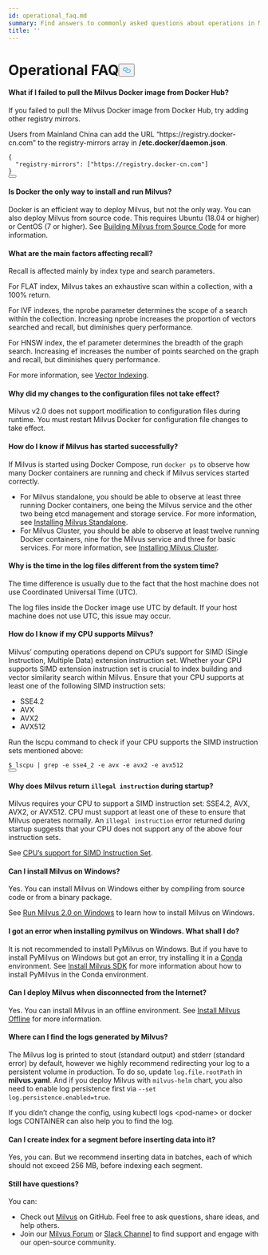```yaml
---
id: operational_faq.md
summary: Find answers to commonly asked questions about operations in Milvus.
title: ''
---
```

<h1 id="Operational-FAQ" class="common-anchor-header">Operational FAQ<button data-href="#Operational-FAQ" class="anchor-icon" translate="no">
      <svg translate="no"
        aria-hidden="true"
        focusable="false"
        height="20"
        version="1.1"
        viewBox="0 0 16 16"
        width="16"
      >
        <path
          fill="#0092E4"
          fill-rule="evenodd"
          d="M4 9h1v1H4c-1.5 0-3-1.69-3-3.5S2.55 3 4 3h4c1.45 0 3 1.69 3 3.5 0 1.41-.91 2.72-2 3.25V8.59c.58-.45 1-1.27 1-2.09C10 5.22 8.98 4 8 4H4c-.98 0-2 1.22-2 2.5S3 9 4 9zm9-3h-1v1h1c1 0 2 1.22 2 2.5S13.98 12 13 12H9c-.98 0-2-1.22-2-2.5 0-.83.42-1.64 1-2.09V6.25c-1.09.53-2 1.84-2 3.25C6 11.31 7.55 13 9 13h4c1.45 0 3-1.69 3-3.5S14.5 6 13 6z"
        ></path>
      </svg>
    </button></h1><!-- TOC -->
<!-- /TOC -->
<h4 id="What-if-I-failed-to-pull-the-Milvus-Docker-image-from-Docker-Hub" class="common-anchor-header">What if I failed to pull the Milvus Docker image from Docker Hub?</h4><p>If you failed to pull the Milvus Docker image from Docker Hub, try adding other registry mirrors.</p>
<p>Users from Mainland China can add the URL “https://registry.docker-cn.com” to the registry-mirrors array in <strong>/etc.docker/daemon.json</strong>.</p>
<pre><code translate="no">{
  <span class="hljs-string">&quot;registry-mirrors&quot;</span>: [<span class="hljs-string">&quot;https://registry.docker-cn.com&quot;</span>]
}
<button class="copy-code-btn"></button></code></pre>
<h4 id="Is-Docker-the-only-way-to-install-and-run-Milvus" class="common-anchor-header">Is Docker the only way to install and run Milvus?</h4><p>Docker is an efficient way to deploy Milvus, but not the only way. You can also deploy Milvus from source code. This requires Ubuntu (18.04 or higher) or CentOS (7 or higher). See <a href="https://github.com/milvus-io/milvus#build-milvus-from-source-code">Building Milvus from Source Code</a> for more information.</p>
<h4 id="What-are-the-main-factors-affecting-recall" class="common-anchor-header">What are the main factors affecting recall?</h4><p>Recall is affected mainly by index type and search parameters.</p>
<p>For FLAT index, Milvus takes an exhaustive scan within a collection, with a 100% return.</p>
<p>For IVF indexes, the nprobe parameter determines the scope of a search within the collection. Increasing nprobe increases the proportion of vectors searched and recall, but diminishes query performance.</p>
<p>For HNSW index, the ef parameter determines the breadth of the graph search. Increasing ef increases the number of points searched on the graph and recall, but diminishes query performance.</p>
<p>For more information, see <a href="https://www.zilliz.com/blog/Accelerating-Similarity-Search-on-Really-Big-Data-with-Vector-Indexing">Vector Indexing</a>.</p>
<h4 id="Why-did-my-changes-to-the-configuration-files-not-take-effect" class="common-anchor-header">Why did my changes to the configuration files not take effect?</h4><p>Milvus v2.0 does not support modification to configuration files during runtime. You must restart Milvus Docker for configuration file changes to take effect.</p>
<h4 id="How-do-I-know-if-Milvus-has-started-successfully" class="common-anchor-header">How do I know if Milvus has started successfully?</h4><p>If Milvus is started using Docker Compose, run <code translate="no">docker ps</code> to observe how many Docker containers are running and check if Milvus services started correctly.</p>
<ul>
<li>For Milvus standalone, you should be able to observe at least three running Docker containers, one being the Milvus service and the other two being etcd management and storage service. For more information, see <a href="/docs/pt/install_standalone-docker.md">Installing Milvus Standalone</a>.</li>
<li>For Milvus Cluster, you should be able to observe at least twelve running Docker containers, nine for the Milvus service and three for basic services. For more information, see <a href="/docs/pt/install_cluster-docker.md">Installing Milvus Cluster</a>.</li>
</ul>
<h4 id="Why-is-the-time-in-the-log-files-different-from-the-system-time" class="common-anchor-header">Why is the time in the log files different from the system time?</h4><p>The time difference is usually due to the fact that the host machine does not use Coordinated Universal Time (UTC).</p>
<p>The log files inside the Docker image use UTC by default. If your host machine does not use UTC, this issue may occur.</p>
<h4 id="How-do-I-know-if-my-CPU-supports-Milvus" class="common-anchor-header">How do I know if my CPU supports Milvus?</h4><p>Milvus’ computing operations depend on CPU’s support for SIMD (Single Instruction, Multiple Data) extension instruction set. Whether your CPU supports SIMD extension instruction set is crucial to index building and vector similarity search within Milvus. Ensure that your CPU supports at least one of the following SIMD instruction sets:</p>
<ul>
<li>SSE4.2</li>
<li>AVX</li>
<li>AVX2</li>
<li>AVX512</li>
</ul>
<p>Run the lscpu command to check if your CPU supports the SIMD instruction sets mentioned above:</p>
<pre><code translate="no">$ lscpu | grep -e sse4_2 -e avx -e avx2 -e avx512
<button class="copy-code-btn"></button></code></pre>
<h4 id="Why-does-Milvus-return-illegal-instruction-during-startup" class="common-anchor-header">Why does Milvus return <code translate="no">illegal instruction</code> during startup?</h4><p>Milvus requires your CPU to support a SIMD instruction set: SSE4.2, AVX, AVX2, or AVX512. CPU must support at least one of these to ensure that Milvus operates normally. An <code translate="no">illegal instruction</code> error returned during startup suggests that your CPU does not support any of the above four instruction sets.</p>
<p>See <a href="/docs/pt/prerequisite-docker.md">CPU’s support for SIMD Instruction Set</a>.</p>
<h4 id="Can-I-install-Milvus-on-Windows" class="common-anchor-header">Can I install Milvus on Windows?</h4><p>Yes. You can install Milvus on Windows either by compiling from source code or from a binary package.</p>
<p>See <a href="https://milvus.io/blog/2021-11-19-run-milvus-2.0-on-windows.md">Run Milvus 2.0 on Windows</a> to learn how to install Milvus on Windows.</p>
<h4 id="I-got-an-error-when-installing-pymilvus-on-Windows-What-shall-I-do" class="common-anchor-header">I got an error when installing pymilvus on Windows. What shall I do?</h4><p>It is not recommended to install PyMilvus on Windows. But if you have to install PyMilvus on Windows but got an error, try installing it in a <a href="https://docs.conda.io/projects/conda/en/latest/user-guide/install/index.html">Conda</a> environment. See <a href="/docs/pt/install-pymilvus.md">Install Milvus SDK</a> for more information about how to install PyMilvus in the Conda environment.</p>
<h4 id="Can-I-deploy-Milvus-when-disconnected-from-the-Internet" class="common-anchor-header">Can I deploy Milvus when disconnected from the Internet?</h4><p>Yes. You can install Milvus in an offline environment. See <a href="/docs/pt/install_offline-docker.md">Install Milvus Offline</a> for more information.</p>
<h4 id="Where-can-I-find-the-logs-generated-by-Milvus" class="common-anchor-header">Where can I find the logs generated by Milvus?</h4><p>The Milvus log is printed to stout (standard output) and stderr (standard error) by default, however we highly recommend redirecting your log to a persistent volume in production. To do so, update <code translate="no">log.file.rootPath</code> in <strong>milvus.yaml</strong>. And if you deploy Milvus with <code translate="no">milvus-helm</code> chart, you also need to enable log persistence first via <code translate="no">--set log.persistence.enabled=true</code>.</p>
<p>If you didn’t change the config, using kubectl logs &lt;pod-name&gt; or docker logs CONTAINER can also help you to find the log.</p>
<h4 id="Can-I-create-index-for-a-segment-before-inserting-data-into-it" class="common-anchor-header">Can I create index for a segment before inserting data into it?</h4><p>Yes, you can. But we recommend inserting data in batches, each of which should not exceed 256 MB, before indexing each segment.</p>
<h4 id="Still-have-questions" class="common-anchor-header">Still have questions?</h4><p>You can:</p>
<ul>
<li>Check out <a href="https://github.com/milvus-io/milvus/issues">Milvus</a> on GitHub. Feel free to ask questions, share ideas, and help others.</li>
<li>Join our <a href="https://discuss.milvus.io/">Milvus Forum</a> or <a href="https://join.slack.com/t/milvusio/shared_invite/enQtNzY1OTQ0NDI3NjMzLWNmYmM1NmNjOTQ5MGI5NDhhYmRhMGU5M2NhNzhhMDMzY2MzNDdlYjM5ODQ5MmE3ODFlYzU3YjJkNmVlNDQ2ZTk">Slack Channel</a> to find support and engage with our open-source community.</li>
</ul>
